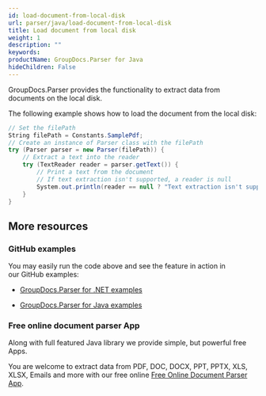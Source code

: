 ```yaml
---
id: load-document-from-local-disk
url: parser/java/load-document-from-local-disk
title: Load document from local disk
weight: 1
description: ""
keywords: 
productName: GroupDocs.Parser for Java
hideChildren: False
---
```

GroupDocs.Parser provides the functionality to extract data from documents on the local disk.

The following example shows how to load the document from the local disk:

```csharp
// Set the filePath
String filePath = Constants.SamplePdf;
// Create an instance of Parser class with the filePath
try (Parser parser = new Parser(filePath)) {
    // Extract a text into the reader
    try (TextReader reader = parser.getText()) {
        // Print a text from the document
        // If text extraction isn't supported, a reader is null
        System.out.println(reader == null ? "Text extraction isn't supported" : reader.readToEnd());
    }
}
```

## More resources

### GitHub examples

You may easily run the code above and see the feature in action in our GitHub examples:

*   [GroupDocs.Parser for .NET examples](https://github.com/groupdocs-parser/GroupDocs.Parser-for-.NET)
    
*   [GroupDocs.Parser for Java examples](https://github.com/groupdocs-parser/GroupDocs.Parser-for-Java)
    

### Free online document parser App

Along with full featured Java library we provide simple, but powerful free Apps.

You are welcome to extract data from PDF, DOC, DOCX, PPT, PPTX, XLS, XLSX, Emails and more with our free online [Free Online Document Parser App](https://products.groupdocs.app/parser).

